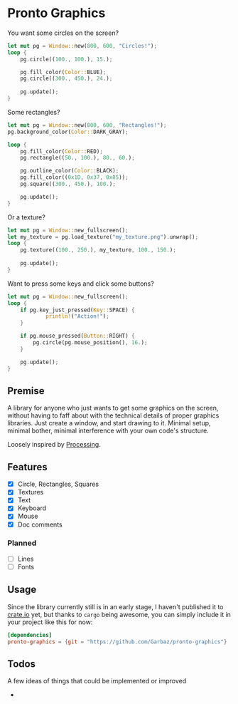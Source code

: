 # Pronto Graphics

You want some circles on the screen?

```rust
let mut pg = Window::new(800, 600, "Circles!");
loop {
    pg.circle((100., 100.), 15.);

    pg.fill_color(Color::BLUE);
    pg.circle((300., 450.), 24.);
    
    pg.update();
}
```

Some rectangles?

```rust
let mut pg = Window::new(800, 600, "Rectangles!");
pg.background_color(Color::DARK_GRAY);

loop {
    pg.fill_color(Color::RED);
    pg.rectangle((50., 100.), 80., 60.);

    pg.outline_color(Color::BLACK);
    pg.fill_color((0x1D, 0x37, 0x85));
    pg.square((300., 450.), 100.);

    pg.update();
}
```

Or a texture?

```rust
let mut pg = Window::new_fullscreen();
let my_texture = pg.load_texture("my_texture.png").unwrap();
loop {
    pg.texture((100., 250.), my_texture, 100., 150.);
    
    pg.update();
}
```

Want to press some keys and click some buttons?

```rust
let mut pg = Window::new_fullscreen();
loop {
    if pg.key_just_pressed(Key::SPACE) {
            println!("Action!");
    }

    if pg.mouse_pressed(Button::RIGHT) {
        pg.circle(pg.mouse_position(), 16.);
    }

    pg.update();
}
```

## Premise

A library for anyone who just wants to get some graphics on the screen, without having to faff about with the technical details of proper graphics libraries. Just create a window, and start drawing to it. Minimal setup, minimal bother, minimal interference with your own code's structure.

Loosely inspired by [Processing](https://processing.org/).

## Features

- [X] Circle, Rectangles, Squares
- [X] Textures
- [X] Text
- [X] Keyboard
- [X] Mouse
- [X] Doc comments

### Planned

- [ ] Lines
- [ ] Fonts

## Usage

Since the library currently still is in an early stage, I haven't published it to [crate.io](https://crates.io/) yet, but thanks to `cargo` being awesome, you can simply include it in your project like this for now:

```toml
[dependencies]
pronto-graphics = {git = "https://github.com/Garbaz/pronto-graphics"}
```

## Todos

A few ideas of things that could be implemented or improved

- 